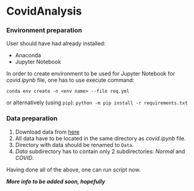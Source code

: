 # CovidAnalysis

### Environment preparation

User should have had already installed:
- Anaconda
- Jupyter Notebook

In order to create environment to be used for Jupyter Notebook for *covid.ipynb* file, one has to use execute command:

`conda env create -n <env name> --file req.yml`

or alternatively (using `pip`):
`python -m pip install -r requirements.txt`

### Data preparation

1. Download data from [here](https://www.kaggle.com/tawsifurrahman/covid19-radiography-database/version/3?fbclid=IwAR1lvU3Yo2slo2ds4rzhy9Fws337Efxix-2HbA1cckYzt5fGyUPGELN--yQ)
2. All data have to be located in the same directory as *covid.ipynb* file.
3. Directory with data should be renamed to `Data`.
4. *Data* subdirectory has to contain only 2 subdirectories: *Normal* and *COVID*.

Having done all of the above, one can run script now. 


***More info to be added soon, hopefully***
